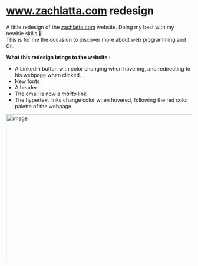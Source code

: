# www.zachlatta.com redesign
A little redesign of the [zachlatta.com](zachlatta.com) website.
Doing my best with my newbie skills 🫠 </br>
This is for me the occasion to discover more about web programming and Git.</br>

**What this redesign brings to the website :**</br>
- A LinkedIn button with color changing when hovering, and redirecting to his webpage when clicked.</br>
- New fonts</br>
- A header</br>
- The email is now a *mailto* link</br>
- The hypertext links change color when hovered, following the red color palette of the webpage.</br>

<img width="1582" height="396" alt="image" src="https://github.com/user-attachments/assets/0cd9545b-996c-434e-b65c-fdeb65545f2f" />
